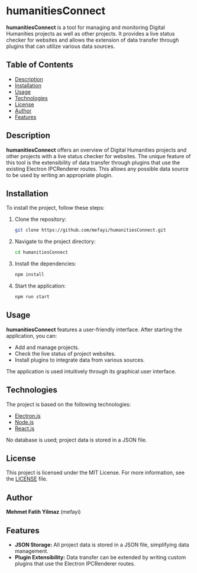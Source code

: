 # humanitiesConnect

**humanitiesConnect** is a tool for managing and monitoring Digital Humanities projects as well as other projects. It provides a live status checker for websites and allows the extension of data transfer through plugins that can utilize various data sources.

## Table of Contents

- [Description](#description)
- [Installation](#installation)
- [Usage](#usage)
- [Technologies](#technologies)
- [License](#license)
- [Author](#author)
- [Features](#features)

## Description

**humanitiesConnect** offers an overview of Digital Humanities projects and other projects with a live status checker for websites. The unique feature of this tool is the extensibility of data transfer through plugins that use the existing Electron IPCRenderer routes. This allows any possible data source to be used by writing an appropriate plugin.

## Installation

To install the project, follow these steps:

1. Clone the repository:

   ```bash
   git clone https://github.com/mefayi/humanitiesConnect.git
   ```

2. Navigate to the project directory:

   ```bash
   cd humanitiesConnect
   ```

3. Install the dependencies:

   ```bash
   npm install
   ```

4. Start the application:
   ```bash
   npm run start
   ```

## Usage

**humanitiesConnect** features a user-friendly interface. After starting the application, you can:

- Add and manage projects.
- Check the live status of project websites.
- Install plugins to integrate data from various sources.

The application is used intuitively through its graphical user interface.

## Technologies

The project is based on the following technologies:

- [Electron.js](https://www.electronjs.org/)
- [Node.js](https://nodejs.org/)
- [React.js](https://reactjs.org/)

No database is used; project data is stored in a JSON file.

## License

This project is licensed under the MIT License. For more information, see the [LICENSE](LICENSE) file.

## Author

**Mehmet Fatih Yilmaz** (mefayi)

## Features

- **JSON Storage:** All project data is stored in a JSON file, simplifying data management.
- **Plugin Extensibility:** Data transfer can be extended by writing custom plugins that use the Electron IPCRenderer routes.
